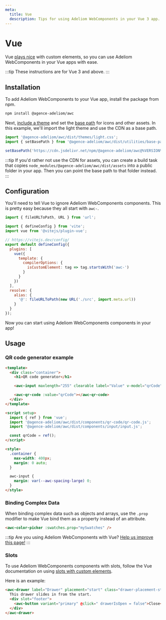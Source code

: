 ```yaml
---
meta:
  title: Vue
  description: Tips for using Adeliom WebComponents in your Vue 3 app.
---
```


# Vue

Vue [plays nice](https://custom-elements-everywhere.com/#vue) with custom elements, so you can use Adeliom WebComponents in your Vue apps with ease.

:::tip
These instructions are for Vue 3 and above.
:::

## Installation

To add Adeliom WebComponents to your Vue app, install the package from npm.

```bash
npm install @agence-adeliom/awc
```

Next, [include a theme](/getting-started/themes) and set the [base path](/getting-started/installation#setting-the-base-path) for icons and other assets. In this example, we'll import the light theme and use the CDN as a base path.

```jsx
import '@agence-adeliom/awc/dist/themes/light.css';
import { setBasePath } from '@agence-adeliom/awc/dist/utilities/base-path';

setBasePath('https://cdn.jsdelivr.net/npm/@agence-adeliom/awc@%VERSION%/%CDNDIR%/');
```

:::tip
If you'd rather not use the CDN for assets, you can create a build task that copies `node_modules/@agence-adeliom/awc/dist/assets` into a public folder in your app. Then you can point the base path to that folder instead.
:::

## Configuration

You'll need to tell Vue to ignore Adeliom WebComponents components. This is pretty easy because they all start with `awc-`.

```js
import { fileURLToPath, URL } from 'url';

import { defineConfig } from 'vite';
import vue from '@vitejs/plugin-vue';

// https://vitejs.dev/config/
export default defineConfig({
  plugins: [
    vue({
      template: {
        compilerOptions: {
          isCustomElement: tag => tag.startsWith('awc-')
        }
      }
    })
  ],
  resolve: {
    alias: {
      '@': fileURLToPath(new URL('./src', import.meta.url))
    }
  }
});
```

Now you can start using Adeliom WebComponents components in your app!

## Usage

### QR code generator example

```html
<template>
  <div class="container">
    <h1>QR code generator</h1>

    <awc-input maxlength="255" clearable label="Value" v-model="qrCode"></awc-input>

    <awc-qr-code :value="qrCode"></awc-qr-code>
  </div>
</template>

<script setup>
  import { ref } from 'vue';
  import '@agence-adeliom/awc/dist/components/qr-code/qr-code.js';
  import '@agence-adeliom/awc/dist/components/input/input.js';

  const qrCode = ref();
</script>

<style>
  .container {
    max-width: 400px;
    margin: 0 auto;
  }

  awc-input {
    margin: var(--awc-spacing-large) 0;
  }
</style>
```

### Binding Complex Data

When binding complex data such as objects and arrays, use the `.prop` modifier to make Vue bind them as a property instead of an attribute.

```html
<awc-color-picker :swatches.prop="mySwatches" />
```

:::tip
Are you using Adeliom WebComponents with Vue? [Help us improve this page!](https://github.com/agence-adeliom/awc/blob/main/docs/frameworks/vue.md)
:::

### Slots

To use Adeliom WebComponents components with slots, follow the Vue documentation on using [slots with custom elements](https://vuejs.org/guide/extras/web-components.html#building-custom-elements-with-vue).

Here is an example:

```html
<awc-drawer label="Drawer" placement="start" class="drawer-placement-start" :open="drawerIsOpen">
  This drawer slides in from the start.
  <div slot="footer">
    <awc-button variant="primary" @click=" drawerIsOpen = false">Close</awc-button>
  </div>
</awc-drawer>
```
